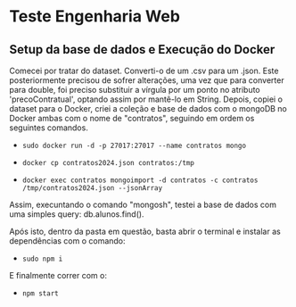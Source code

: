# Teste Engenharia Web

## Setup da base de dados e Execução do Docker

Comecei por tratar do dataset.
Converti-o de um .csv para um .json. Este posteriormente precisou de sofrer alterações, uma vez que para converter para double, foi preciso substituir a vírgula por um ponto no atributo 'precoContratual', optando assim por mantê-lo em String.
Depois, copiei o dataset para o Docker, criei a coleção e base de dados com o mongoDB no Docker ambas com o nome de "contratos", seguindo em ordem os seguintes comandos.

-     sudo docker run -d -p 27017:27017 --name contratos mongo 

-     docker cp contratos2024.json contratos:/tmp

-     docker exec contratos mongoimport -d contratos -c contratos /tmp/contratos2024.json --jsonArray

Assim, execuntando o comando "mongosh", testei a base de dados com uma simples query: db.alunos.find().

Após isto, dentro da pasta em questão, basta abrir o terminal e instalar as dependências com o comando:

-     sudo npm i

E finalmente correr com o:

-     npm start


